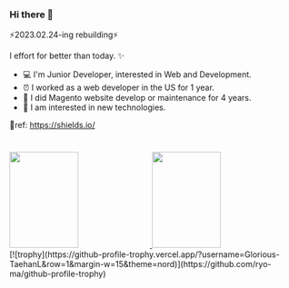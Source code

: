 ### Hi there 👋
⚡2023.02.24-ing rebuilding⚡
<!--
**Glorious-TaehanL/Glorious-TaehanL** is a ✨ _special_ ✨ repository because its `README.md` (this file) appears on your GitHub profile.

Here are some ideas to get you started:

- 🔭 I’m currently working on ...
- 🌱 I’m currently learning ...
- 👯 I’m looking to collaborate on ...
- 🤔 I’m looking for help with ...
- 💬 Ask me about ...
- 📫 How to reach me: ...
- 😄 Pronouns: ...
- ⚡ Fun fact: ...
-->

I effort for better than today. ✨

- 💻 I'm Junior Developer, interested in Web and Development. 
- ⏰ I worked as a web developer in the US for 1 year. 
- 🌈 I did Magento website develop or maintenance for 4 years. 
- 📝 I am interested in new technologies. 

💬ref: https://shields.io/   

#

<a href="https://github.com/Glorious-Taehan">
  <img height="169px" width="49%" src="https://github-readme-stats.vercel.app/api?username=Glorious-TaehanL&layout=compact&theme=tokyonight" />
  <img height="169px" width="49%" src="https://github-readme-stats.vercel.app/api/top-langs/?username=Glorious-TaehanL&layout=compact&theme=tokyonight" />
</a>
[![trophy](https://github-profile-trophy.vercel.app/?username=Glorious-TaehanL&row=1&margin-w=15&theme=nord)](https://github.com/ryo-ma/github-profile-trophy)
